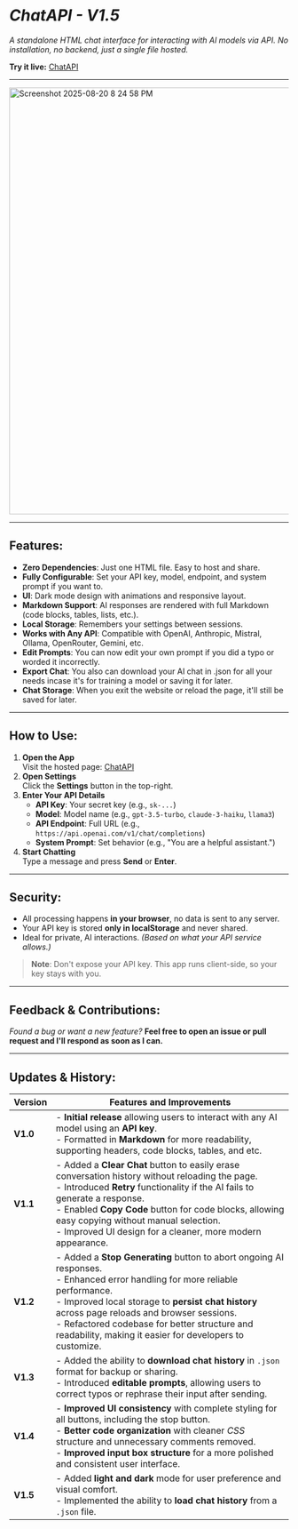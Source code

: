 # ***ChatAPI - V1.5***
*A standalone HTML chat interface for interacting with AI models via API. No installation, no backend, just a single file hosted.*

**Try it live:** [ChatAPI](https://samrylanjamesharris.github.io/ChatAPI/chatapi.html)

---

<img width="1366" height="768" alt="Screenshot 2025-08-20 8 24 58 PM" src="https://github.com/user-attachments/assets/8b4fa740-fbb1-465c-846f-ff853137dbef" />

---

## Features:
- **Zero Dependencies**: Just one HTML file. Easy to host and share.
- **Fully Configurable**: Set your API key, model, endpoint, and system prompt if you want to.
- **UI**: Dark mode design with animations and responsive layout.
- **Markdown Support**: AI responses are rendered with full Markdown (code blocks, tables, lists, etc.).
- **Local Storage**: Remembers your settings between sessions.
- **Works with Any API**: Compatible with OpenAI, Anthropic, Mistral, Ollama, OpenRouter, Gemini, etc.
- **Edit Prompts**: You can now edit your own prompt if you did a typo or worded it incorrectly.
- **Export Chat**: You also can download your AI chat in .json for all your needs incase it's for training a model or saving it for later.
- **Chat Storage**: When you exit the website or reload the page, it'll still be saved for later.

---

## How to Use:
1. **Open the App**  
   Visit the hosted page: [ChatAPI](https://samrylanjamesharris.github.io/ChatAPI/chatapi.html)
2. **Open Settings**  
   Click the **Settings** button in the top-right.
3. **Enter Your API Details**
   - **API Key**: Your secret key (e.g., `sk-...`)
   - **Model**: Model name (e.g., `gpt-3.5-turbo`, `claude-3-haiku`, `llama3`)
   - **API Endpoint**: Full URL (e.g., `https://api.openai.com/v1/chat/completions`)
   - **System Prompt**: Set behavior (e.g., "You are a helpful assistant.")
4. **Start Chatting**  
   Type a message and press **Send** or **Enter**.

---

## Security:
- All processing happens **in your browser**, no data is sent to any server.
- Your API key is stored **only in localStorage** and never shared.
- Ideal for private, AI interactions. *(Based on what your API service allows.)*

> **Note**: Don't expose your API key. This app runs client-side, so your key stays with you.

---

## Feedback & Contributions:

*Found a bug or want a new feature?*
**Feel free to open an issue or pull request and I'll respond as soon as I can.**

---

## Updates & History:
| Version | Features and Improvements |
|---------|----------------------------|
| **V1.0** | - **Initial release** allowing users to interact with any AI model using an **API key**.<br>- Formatted in **Markdown** for more readability, supporting headers, code blocks, tables, and etc. |
| **V1.1** | - Added a **Clear Chat** button to easily erase conversation history without reloading the page.<br>- Introduced **Retry** functionality if the AI fails to generate a response.<br>- Enabled **Copy Code** button for code blocks, allowing easy copying without manual selection.<br>- Improved UI design for a cleaner, more modern appearance. |
| **V1.2** | - Added a **Stop Generating** button to abort ongoing AI responses.<br>- Enhanced error handling for more reliable performance.<br>- Improved local storage to **persist chat history** across page reloads and browser sessions.<br>- Refactored codebase for better structure and readability, making it easier for developers to customize. |
| **V1.3** | - Added the ability to **download chat history** in `.json` format for backup or sharing.<br>- Introduced **editable prompts**, allowing users to correct typos or rephrase their input after sending. |
| **V1.4** | - **Improved UI consistency** with complete styling for all buttons, including the stop button.<br> - **Better code organization** with cleaner *CSS* structure and unnecessary comments removed.<br> - **Improved input box structure** for a more polished and consistent user interface. | 
| **V1.5** | - Added **light and dark** mode for user preference and visual comfort.<br>- Implemented the ability to **load chat history** from a `.json` file. |

